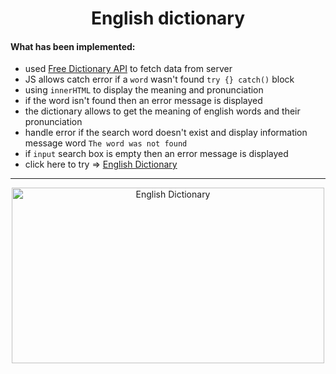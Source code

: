 <h1 align="center">English dictionary</h1>

#### What has been implemented:

- used [Free Dictionary API](https://dictionaryapi.dev/) to fetch data from server
- JS allows catch error if a `word` wasn't found `try {} catch()` block
- using `innerHTML` to display the meaning and pronunciation
- if the word isn't found then an error message is displayed
- the dictionary allows to get the meaning of english words and their pronunciation
- handle error if the search word doesn't exist and display information message word `The word was not found`
- if `input` search box is empty then an error message is displayed
- click here to try => <a href="https://bakna2t.github.io/engword/" target="_blank">English Dictionary</a>

---

<p align="center">
    <img src="https://github.com/bakNa2t/engword/images/blob/main/img_Readme.jpg" title="dictionary"  alt="English Dictionary" width="500" height="281"/>
</p>
